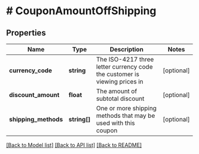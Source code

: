 # # CouponAmountOffShipping

## Properties

Name | Type | Description | Notes
------------ | ------------- | ------------- | -------------
**currency_code** | **string** | The ISO-4217 three letter currency code the customer is viewing prices in | [optional]
**discount_amount** | **float** | The amount of subtotal discount | [optional]
**shipping_methods** | **string[]** | One or more shipping methods that may be used with this coupon | [optional]

[[Back to Model list]](../../README.md#models) [[Back to API list]](../../README.md#endpoints) [[Back to README]](../../README.md)
